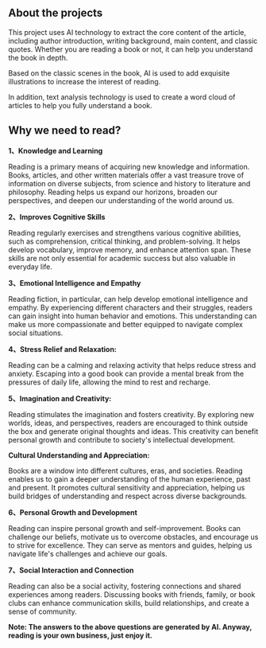 ## About the projects

This project uses AI technology to extract the core content of the article, including author introduction, writing background, main content, and classic quotes. Whether you are reading a book or not, it can help you understand the book in depth.

Based on the classic scenes in the book, AI is used to add exquisite illustrations to increase the interest of reading.

In addition, text analysis technology is used to create a word cloud of articles to help you fully understand a book.


## Why we need to read?

**1、Knowledge and Learning**

Reading is a primary means of acquiring new knowledge and information. Books, articles, and other written materials offer a vast treasure trove of information on diverse subjects, from science and history to literature and philosophy. Reading helps us expand our horizons, broaden our perspectives, and deepen our understanding of the world around us.

**2、Improves Cognitive Skills** 

Reading regularly exercises and strengthens various cognitive abilities, such as comprehension, critical thinking, and problem-solving. It helps develop vocabulary, improve memory, and enhance attention span. These skills are not only essential for academic success but also valuable in everyday life.

**3、Emotional Intelligence and Empathy** 

Reading fiction, in particular, can help develop emotional intelligence and empathy. By experiencing different characters and their struggles, readers can gain insight into human behavior and emotions. This understanding can make us more compassionate and better equipped to navigate complex social situations.

**4、Stress Relief and Relaxation:** 

Reading can be a calming and relaxing activity that helps reduce stress and anxiety. Escaping into a good book can provide a mental break from the pressures of daily life, allowing the mind to rest and recharge.


**5、Imagination and Creativity:** 

Reading stimulates the imagination and fosters creativity. By exploring new worlds, ideas, and perspectives, readers are encouraged to think outside the box and generate original thoughts and ideas. This creativity can benefit personal growth and contribute to society's intellectual development.

**Cultural Understanding and Appreciation:**

Books are a window into different cultures, eras, and societies. Reading enables us to gain a deeper understanding of the human experience, past and present. It promotes cultural sensitivity and appreciation, helping us build bridges of understanding and respect across diverse backgrounds.

**6、Personal Growth and Development**

 Reading can inspire personal growth and self-improvement. Books can challenge our beliefs, motivate us to overcome obstacles, and encourage us to strive for excellence. They can serve as mentors and guides, helping us navigate life's challenges and achieve our goals.

**7、Social Interaction and Connection**

Reading can also be a social activity, fostering connections and shared experiences among readers. Discussing books with friends, family, or book clubs can enhance communication skills, build relationships, and create a sense of community.


**Note: The answers to the above questions are generated by AI. Anyway, reading is your own business, just enjoy it.**